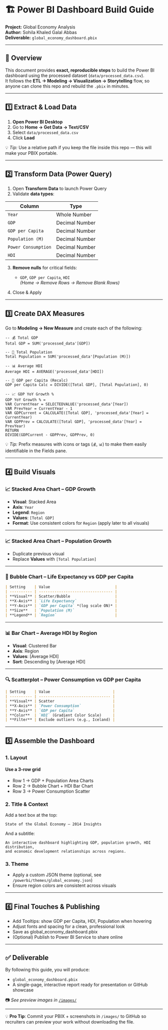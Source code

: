 # 🏗️ Power BI Dashboard Build Guide  

**Project:** Global Economy Analysis  
**Author:** Sohila Khaled Galal Abbas  
**Deliverable:** `global_economy_dashboard.pbix`  

---

## 📂 Overview  

This document provides **exact, reproducible steps** to build the Power BI dashboard using the processed dataset (`data/processed_data.csv`).  
It follows the **ETL → Modeling → Visualization → Storytelling** flow, so anyone can clone this repo and rebuild the `.pbix` in minutes.

---

## 1️⃣ Extract & Load Data  

1. **Open Power BI Desktop**
2. Go to **Home → Get Data → Text/CSV**
3. Select `data/processed_data.csv`
4. Click **Load**

💡 *Tip:* Use a relative path if you keep the file inside this repo — this will make your PBIX portable.  

---

## 2️⃣ Transform Data (Power Query)  

1. Open **Transform Data** to launch Power Query  
2. Validate **data types**:  

| Column              | Type           |
| ------------------- | -------------- |
| `Year`              | Whole Number   |
| `GDP`               | Decimal Number |
| `GDP per Capita`    | Decimal Number |
| `Population (M)`    | Decimal Number |
| `Power Consumption` | Decimal Number |
| `HDI`               | Decimal Number |

3. **Remove nulls** for critical fields:  
   - `GDP`, `GDP per Capita`, `HDI`  
   *(Home → Remove Rows → Remove Blank Rows)*  

4. Close & Apply  

---

## 3️⃣ Create DAX Measures  

Go to **Modeling → New Measure** and create each of the following:  

```DAX
-- 💰 Total GDP
Total GDP = SUM('processed_data'[GDP])

-- 👥 Total Population
Total Population = SUM('processed_data'[Population (M)])

-- 📊 Average HDI
Average HDI = AVERAGE('processed_data'[HDI])

-- 🧮 GDP per Capita (Recalc)
GDP per Capita Calc = DIVIDE([Total GDP], [Total Population], 0)

-- 📈 GDP YoY Growth %
GDP YoY Growth % =
VAR CurrentYear = SELECTEDVALUE('processed_data'[Year])
VAR PrevYear = CurrentYear - 1
VAR GDPCurrent = CALCULATE([Total GDP], 'processed_data'[Year] = CurrentYear)
VAR GDPPrev = CALCULATE([Total GDP], 'processed_data'[Year] = PrevYear)
RETURN
DIVIDE(GDPCurrent - GDPPrev, GDPPrev, 0)
```

💡 *Tip:* Prefix measures with icons or tags (`💰`, `📊`) to make them easily identifiable in the Fields pane.

---

## 4️⃣ Build Visuals

### 📈 Stacked Area Chart – GDP Growth

- **Visual**: Stacked Area
- **Axis**: `Year`
- **Legend**: `Region`
- **Values**: `[Total GDP]`
- **Format**: Use consistent colors for `Region` (apply later to all visuals)

---

### 📈 Stacked Area Chart – Population Growth

- Duplicate previous visual
- Replace **Values** with `[Total Population]`

---

### 🔵 Bubble Chart – Life Expectancy vs GDP per Capita

```markdown
| Setting    | Value                             |
| ---------- | --------------------------------- |
| **Visual** | Scatter/Bubble                    |
| **X-Axis** | `Life Expectancy`                 |
| **Y-Axis** | `GDP per Capita` *(log scale ON)* |
| **Size**   | `Population (M)`                  |
| **Legend** | `Region`                          |
```

---

### 📊 Bar Chart – Average HDI by Region

- **Visual**: Clustered Bar
- **Axis**: Region
- **Values**: [Average HDI]
- **Sort**: Descending by [Average HDI]

---

### 🔍 Scatterplot – Power Consumption vs GDP per Capita

```markdown
| Setting    | Value                            |
| ---------- | -------------------------------- |
| **Visual** | Scatter                          |
| **X-Axis** | `Power Consumption`              |
| **Y-Axis** | `GDP per Capita`                 |
| **Color**  | `HDI` (Gradient Color Scale)     |
| **Filter** | Exclude outliers (e.g., Iceland) |
```

---

## 5️⃣ Assemble the Dashboard

### 1. Layout

#### Use a 3-row grid

- Row 1 → GDP + Population Area Charts
- Row 2 → Bubble Chart + HDI Bar Chart
- Row 3 → Power Consumption Scatter

### 2. Title & Context

Add a text box at the top:

```text
State of the Global Economy – 2014 Insights
```

And a subtitle:

```text
An interactive dashboard highlighting GDP, population growth, HDI distribution,
and economic development relationships across regions.
```

### 3. Theme

- Apply a custom JSON theme (optional, see `/powerbi/themes/global_economy.json`)
- Ensure region colors are consistent across visuals

---

## 6️⃣ Final Touches & Publishing

- Add Tooltips: show GDP per Capita, HDI, Population when hovering
- Adjust fonts and spacing for a clean, professional look
- Save as global_economy_dashboard.pbix
- (Optional) Publish to Power BI Service to share online

---

## ✅ Deliverable

By following this guide, you will produce:

- `global_economy_dashboard.pbix`
- A single-page, interactive report ready for presentation or GitHub showcase

📷 *See preview images in* [`/images/`](/images/)

---

💡 **Pro Tip**: Commit your PBIX + screenshots in `/images/` to GitHub so recruiters can preview your work without downloading the file.